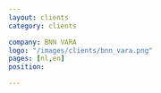 ```yaml
---
layout: clients
category: clients

company: BNN VARA
logo: "/images/clients/bnn_vara.png"
pages: [nl,en]
position: 

---
```


